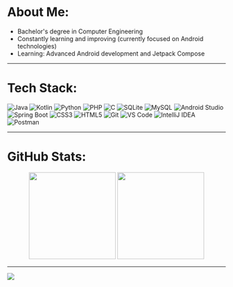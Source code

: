 # About Me:  
- Bachelor's degree in Computer Engineering
- Constantly learning and improving (currently focused on Android technologies)      
- Learning: Advanced Android development and Jetpack Compose  

---

# Tech Stack:  
![Java](https://img.shields.io/badge/Java-%23ED8B00.svg?style=for-the-badge&logo=openjdk&logoColor=white)  ![Kotlin](https://img.shields.io/badge/kotlin-%237F52FF.svg?style=for-the-badge&logo=kotlin&logoColor=white)  ![Python](https://img.shields.io/badge/python-%2314354C.svg?style=for-the-badge&logo=python&logoColor=white)  ![PHP](https://img.shields.io/badge/php-%23777BB4.svg?style=for-the-badge&logo=php&logoColor=white)  ![C](https://img.shields.io/badge/c-%2300599C.svg?style=for-the-badge&logo=c&logoColor=white)  ![SQLite](https://img.shields.io/badge/SQLite-003B57?style=for-the-badge&logo=sqlite&logoColor=white)  ![MySQL](https://img.shields.io/badge/MySQL-%234479A1.svg?style=for-the-badge&logo=mysql&logoColor=white)  ![Android Studio](https://img.shields.io/badge/Android%20Studio-3DDC84?style=for-the-badge&logo=android-studio&logoColor=white)  ![Spring Boot](https://img.shields.io/badge/Spring%20Boot-%236DB33F.svg?style=for-the-badge&logo=spring&logoColor=white)  ![CSS3](https://img.shields.io/badge/css3-%231572B6.svg?style=for-the-badge&logo=css3&logoColor=white)  ![HTML5](https://img.shields.io/badge/html5-%23E34F26.svg?style=for-the-badge&logo=html5&logoColor=white)  ![Git](https://img.shields.io/badge/Git-%23F05033.svg?style=for-the-badge&logo=git&logoColor=white)  ![VS Code](https://img.shields.io/badge/VS%20Code-0078D4.svg?style=for-the-badge&logo=visual-studio-code&logoColor=white)  ![IntelliJ IDEA](https://img.shields.io/badge/IntelliJ%20IDEA-000000.svg?style=for-the-badge&logo=intellij-idea&logoColor=white)  ![Postman](https://img.shields.io/badge/Postman-%23FF6C37.svg?style=for-the-badge&logo=postman&logoColor=white)


---

# GitHub Stats:  
<div align="center">
  <img height="200" src="https://github-readme-stats.vercel.app/api?username=amir-azari&theme=codeSTACKr&hide_border=false&include_all_commits=false&count_private=false" />
  <img height="200" src="https://github-readme-stats.vercel.app/api/top-langs/?username=amir-azari&theme=codeSTACKr&hide_border=false&include_all_commits=false&count_private=false" />
</div>


---

[![](https://visitcount.itsvg.in/api?id=amir-azari&icon=0&color=1)](https://visitcount.itsvg.in)
